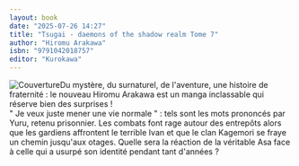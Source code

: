 ```yaml
---
layout: book
date: "2025-07-26 14:27"
title: "Tsugai - daemons of the shadow realm Tome 7"
author: "Hiromu Arakawa"
isbn: "9791042018757"
editor: "Kurokawa"
---
```

![Couverture](/img/9791042018757.jpeg)Du mystère, du surnaturel, de l'aventure, une histoire de fraternité : le nouveau Hiromu Arakawa est un manga inclassable qui réserve bien des surprises !  
" Je veux juste mener une vie normale " : tels sont les mots prononcés par Yuru, retenu prisonnier. Les combats font rage autour des entrepôts alors que les gardiens affrontent le terrible Ivan et que le clan Kagemori se fraye un chemin jusqu'aux otages. Quelle sera la réaction de la véritable Asa face à celle qui a usurpé son identité pendant tant d'années ?